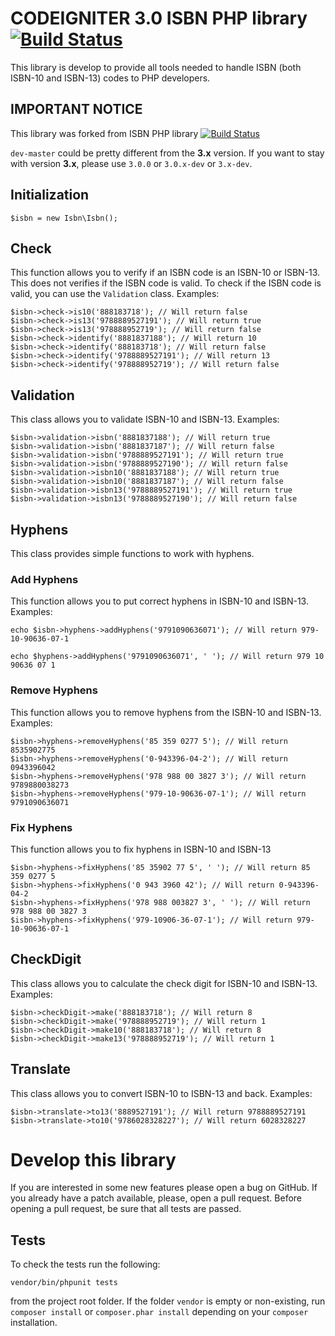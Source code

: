 # CODEIGNITER 3.0 ISBN PHP library [![Build Status](https://travis-ci.org/Fale/isbn.png?branch=master)](https://travis-ci.org/Fale/isbn) #
This library is develop to provide all tools needed to handle ISBN (both ISBN-10 and ISBN-13) codes to PHP developers.

## IMPORTANT NOTICE ##
This library was forked from ISBN PHP library [![Build Status](https://travis-ci.org/Fale/isbn.png?branch=master)](https://travis-ci.org/Fale/isbn)

`dev-master` could be pretty different from the **3.x** version. If you want to stay with version **3.x**, please use `3.0.0` or `3.0.x-dev` or `3.x-dev`.

## Initialization ##
    $isbn = new Isbn\Isbn();

## Check ##
This function allows you to verify if an ISBN code is an ISBN-10 or ISBN-13. This does not verifies if the ISBN code is valid. To check if the ISBN code is valid, you can use the `Validation` class.
Examples:

    $isbn->check->is10('888183718'); // Will return false
    $isbn->check->is13('9788889527191'); // Will return true
    $isbn->check->is13('978888952719'); // Will return false
    $isbn->check->identify('8881837188'); // Will return 10
    $isbn->check->identify('888183718'); // Will return false
    $isbn->check->identify('9788889527191'); // Will return 13
    $isbn->check->identify('978888952719'); // Will return false

## Validation ##
This class allows you to validate ISBN-10 and ISBN-13.
Examples:

    $isbn->validation->isbn('8881837188'); // Will return true
    $isbn->validation->isbn('8881837187'); // Will return false
    $isbn->validation->isbn('9788889527191'); // Will return true
    $isbn->validation->isbn('9788889527190'); // Will return false
    $isbn->validation->isbn10('8881837188'); // Will return true
    $isbn->validation->isbn10('8881837187'); // Will return false
    $isbn->validation->isbn13('9788889527191'); // Will return true
    $isbn->validation->isbn13('9788889527190'); // Will return false

## Hyphens ##
This class provides simple functions to work with hyphens.

### Add Hyphens ###
This function allows you to put correct hyphens in ISBN-10 and ISBN-13.
Examples:

    echo $isbn->hyphens->addHyphens('9791090636071'); // Will return 979-10-90636-07-1

    echo $hyphens->addHyphens('9791090636071', ' '); // Will return 979 10 90636 07 1

### Remove Hyphens ###
This function allows you to remove hyphens from the ISBN-10 and ISBN-13.
Examples:

    $isbn->hyphens->removeHyphens('85 359 0277 5'); // Will return 8535902775
    $isbn->hyphens->removeHyphens('0-943396-04-2'); // Will return 0943396042
    $isbn->hyphens->removeHyphens('978 988 00 3827 3'); // Will return 9789880038273
    $isbn->hyphens->removeHyphens('979-10-90636-07-1'); // Will return 9791090636071

### Fix Hyphens ###
This function allows you to fix hyphens in ISBN-10 and ISBN-13

    $isbn->hyphens->fixHyphens('85 35902 77 5', ' '); // Will return 85 359 0277 5
    $isbn->hyphens->fixHyphens('0 943 3960 42'); // Will return 0-943396-04-2
    $isbn->hyphens->fixHyphens('978 988 003827 3', ' '); // Will return 978 988 00 3827 3
    $isbn->hyphens->fixHyphens('979-10906-36-07-1'); // Will return 979-10-90636-07-1

## CheckDigit ##
This class allows you to calculate the check digit for ISBN-10 and ISBN-13.
Examples:

    $isbn->checkDigit->make('888183718'); // Will return 8
    $isbn->checkDigit->make('978888952719'); // Will return 1
    $isbn->checkDigit->make10('888183718'); // Will return 8
    $isbn->checkDigit->make13('978888952719'); // Will return 1

## Translate ##
This class allows you to convert ISBN-10 to ISBN-13 and back.
Examples:

    $isbn->translate->to13('8889527191'); // Will return 9788889527191
    $isbn->translate->to10('9786028328227'); // Will return 6028328227

# Develop this library #
If you are interested in some new features please open a bug on GitHub. If you already have a patch available, please, open a pull request. Before opening a pull request, be sure that all tests are passed.

## Tests ##
To check the tests run the following:

    vendor/bin/phpunit tests

from the project root folder.
If the folder `vendor` is empty or non-existing, run `composer install` or `composer.phar install` depending on your `composer` installation.

